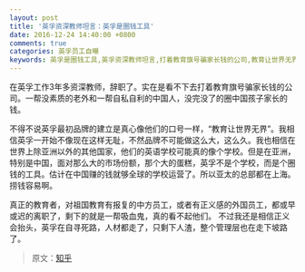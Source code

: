 ```yaml
---
layout: post
title: '英孚资深教师坦言：英孚是圈钱工具'
date: 2016-12-24 14:40:00 +0800
comments: true
categories: 英孚员工自曝
keywords: 英孚是圈钱工具,英孚资深教师坦言,打着教育旗号骗家长钱的公司,教育让世界无界,英孚自寻死路
---
```

在英孚工作3年多资深教师，辞职了。实在是看不下去打着教育旗号骗家长钱的公司。一帮没素质的老外和一帮自私自利的中国人，没完没了的圈中国孩子家长的钱。
<!--more-->

不得不说英孚最初品牌的建立是真心像他们的口号一样，“教育让世界无界”。我相信英孚一开始不像现在这样无耻，不然品牌不可能做这么大，这么久。我也相信在世界上除亚洲以外的其他国家，他们的英语学校可能真的像个学校。但是在亚洲，特别是中国，面对那么大的市场份额，那个大的蛋糕，英孚不是个学校，而是个圈钱的工具。估计在中国赚的钱就够全球的学校运营了。所以亚太的总部都在上海。捞钱容易啊。

真正的教育者，对祖国教育有报复的中方员工，或者有正义感的外国员工，都或早或迟的离职了，剩下的就是一帮吸血鬼，真的看不起他们。
不过我还是相信正义会抬头，英孚在自寻死路，人材都走了，只剩下人渣，整个管理层也在走下坡路了。

> 原文：[知乎](https://www.zhihu.com)